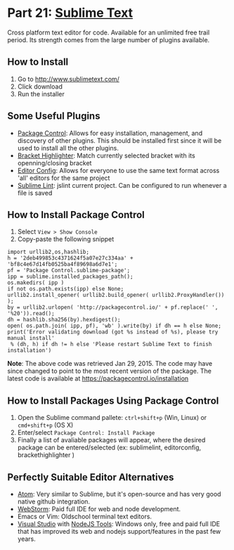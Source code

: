 # Part 21: [Sublime Text](http://www.sublimetext.com/)
Cross platform text editor for code. Available for an unlimited free trail period. Its strength comes from the large number of plugins available.  

## How to Install
1. Go to http://www.sublimetext.com/
2. Click download
3. Run the installer

## Some Useful Plugins
- [Package Control](https://packagecontrol.io/): Allows for easy installation, management, and discovery of other plugins. This should be installed first since it will be used to install all the other plugins.
- [Bracket Highlighter](https://packagecontrol.io/packages/BracketHighlighter): Match currently selected bracket with its openning/closing bracket
- [Editor Config](https://packagecontrol.io/packages/EditorConfig): Allows for everyone  to use the same text format across 'all' editors for the same project
- [Sublime Lint](https://packagecontrol.io/packages/sublimelint): jslint current project. Can be configured to run whenever a file is saved

## How to Install Package Control
1. Select ```View > Show Console```
2. Copy-paste  the following snippet
```
import urllib2,os,hashlib;
h = '2deb499853c4371624f5a07e27c334aa' + 'bf8c4e67d14fb0525ba4f89698a6d7e1';
pf = 'Package Control.sublime-package';
ipp = sublime.installed_packages_path();
os.makedirs( ipp )
if not os.path.exists(ipp) else None;
urllib2.install_opener( urllib2.build_opener( urllib2.ProxyHandler()) );
by = urllib2.urlopen( 'http://packagecontrol.io/' + pf.replace(' ', '%20')).read();
dh = hashlib.sha256(by).hexdigest();
open( os.path.join( ipp, pf), 'wb' ).write(by) if dh == h else None;
print('Error validating download (got %s instead of %s), please try manual install'
 % (dh, h) if dh != h else 'Please restart Sublime Text to finish installation')
```
__Note__: The above code was retrieved Jan 29, 2015. The code may have since changed to point to the most recent version of the package. The latest code is available at https://packagecontrol.io/installation

## How to Install Packages Using Package Control
1. Open the Sublime command pallete: ```ctrl+shift+p``` (Win, Linux) or ```cmd+shift+p``` (OS X)
2. Enter/select ```Package Control: Install Package```
3. Finally a list of avaliable packages will appear, where the desired package can be entered/selected (ex: sublimelint, editorconfig, brackethighlighter )

## Perfectly Suitable Editor Alternatives
- [Atom](https://atom.io/): Very similar to Sublime, but it's open-source and has very good native github integration.
- [WebStorm](https://www.jetbrains.com/webstorm/): Paid full IDE for web and node development.
- Emacs or Vim: Oldschool terminal text editors.
- [Visual Studio](http://www.visualstudio.com/en-us/products/visual-studio-community-vs) with [NodeJS Tools](http://nodejstools.codeplex.com/): Windows only, free and paid full IDE that has improved its web and nodejs support/features in the past few years.
